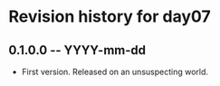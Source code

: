 # Revision history for day07

## 0.1.0.0  -- YYYY-mm-dd

* First version. Released on an unsuspecting world.
